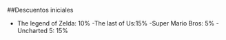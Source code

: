 ##Descuentos iniciales
- The legend of Zelda: 10%
-The last of Us:15%
-Super Mario Bros: 5%
-Uncharted 5: 15%